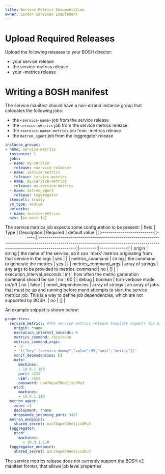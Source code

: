 ```yaml
---
title: Service Metrics Documentation
owner: London Services Enablement
---
```


# Upload Required Releases
Upload the following releases to your BOSH director:

* your service release
* the service-metrics release
* your <service-name>-metrics release

# Writing a BOSH manifest
The service manifest should have a non-errand instance group that colocates the following jobs:

* the `<service-name>` job from the service release
* the `service-metrics` job from the service metrics release
* the `<service-name>-metrics` job from <service-name>-metrics release
* the `metron_agent` job from the loggregator release

```yaml
instance_groups:
- name: service-metrics
  instances: 1
  jobs:
  - name: my-service
    release: <service-release>
  - name: service_metrics
    release: service-metrics
  - name: my-service-metrics
    release: my-service-metrics
  - name: metron_agent
    release: loggregator
  stemcell: trusty
  vm_type: medium
  networks:
  - name: service-metrics
  azs: [eu-west-1c]
```

The service metrics job expects some configuration to be present:
| field                      |       Type       |                                                                                   Description                                                                                   | Required | default value |
|:---------------------------|:----------------:|:-------------------------------------------------------------------------------------------------------------------------------------------------------------------------------:|---------:|--------------:|
| origin                     |      string      |                                           the name of the service, so it can 'mark' metrics originating from that service in the logs                                           |      yes |               |
| metrics_command            |      string      |                                                                       the command to generate the metrics                                                                       |      yes |               |
| metrics_command_args       | array of strings |                                                                   any args to be provided to metrics_command                                                                    |       no |            [] |
| execution_interval_seconds |       int        |                                                              how often the metric generation command should be ran                                                              |       no |            60 |
| debug                      |     boolean      |                                                                            turn verbose mode on/off                                                                             |       no |         false |
| monit_dependencies         | array of strings | an array of jobs that must be up and running before monit attempts to start the service metrics job. This is a way to define job dependencies, which are not supported by BOSH. |       no |            [] |


An example snippet is shown below:

```yaml
properties:
  service_metrics: #the service metrics release template expects the property key to be service_metrics, even though the job is called service-metrics
    origin: *name
    execution_interval_seconds: 5
    metrics_command: /bin/echo
    metrics_command_args:
    - -n
    - '[{"key":"service-dummy","value":99,"unit":"metric"}]'
    monit_dependencies: []
    nats:
      machines:
      - 10.0.1.109
      port: 4222
      user: nats
      password: uan7Aque7Dee1jiu3Ru3
    etcd:
      machines:
      - 10.0.1.110
  metron_agent:
    zone: z1
    deployment: *name
    dropsonde_incoming_port: 3457
  metron_endpoint:
    shared_secret: uan7Aque7Dee1jiu3Ru3
  loggregator:
    etcd:
      machines:
        - 10.0.1.110
  loggregator_endpoint:
    shared_secret: uan7Aque7Dee1jiu3Ru3
```

The service metrics release does not currently support the BOSH v2 manifest format, that allows job level properties.
